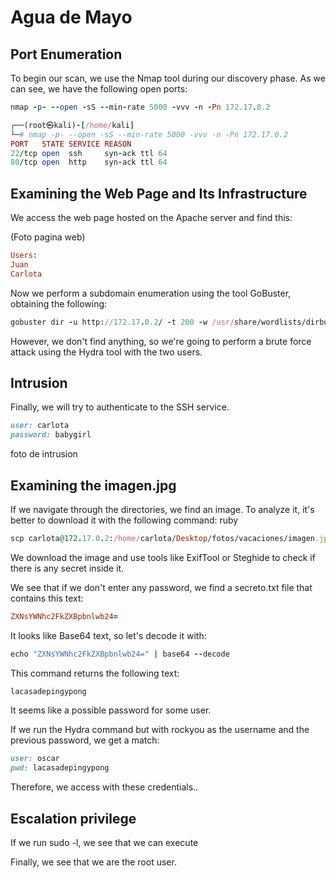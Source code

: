 # Agua de Mayo

## Port Enumeration

To begin our scan, we use the Nmap tool  during our discovery phase. As we can see, we have the following open ports:

```ruby
nmap -p- --open -sS --min-rate 5000 -vvv -n -Pn 172.17.0.2
```

```ruby
┌──(root㉿kali)-[/home/kali]
└─# nmap -p- --open -sS --min-rate 5000 -vvv -n -Pn 172.17.0.2  
PORT   STATE SERVICE REASON
22/tcp open  ssh     syn-ack ttl 64
80/tcp open  http    syn-ack ttl 64

```

## Examining the Web Page and Its Infrastructure
We access the web page hosted on the Apache server and find this:

 (Foto pagina web)

```ruby
Users:
Juan
Carlota
```

Now we perform a subdomain enumeration using the tool GoBuster, obtaining the following:

```ruby
gobuster dir -u http://172.17.0.2/ -t 200 -w /usr/share/wordlists/dirbuster/directory-list-2.3-medium.txt -x php,html

```

However, we don't find anything, so we're going to perform a brute force attack using the Hydra tool with the two users.

## Intrusion

Finally, we will try to authenticate to the SSH service.
``` ruby
user: carlota
password: babygirl
```

foto de intrusion


## Examining the imagen.jpg 

 
If we navigate through the directories, we find an image. To analyze it, it's better to download it with the following command:
ruby

```ruby
scp carlota@172.17.0.2:/home/carlota/Desktop/fotos/vacaciones/imagen.jpg /home/kali/Desktop/amor/
```

We download the image and use tools like ExifTool or Steghide to check if there is any secret inside it.

We see that if we don't enter any password, we find a secreto.txt file that contains this text:

```ruby
ZXNsYWNhc2FkZXBpbnlwb24=
```

It looks like Base64 text, so let's decode it with:

```ruby
echo "ZXNsYWNhc2FkZXBpbnlwb24=" | base64 --decode
```

This command returns the following text:

```ruby
lacasadepingypong
```
It seems like a possible password for some user.

If we run the Hydra command but with rockyou as the username and the previous password, we get a match:
```ruby
user: oscar
pwd: lacasadepingypong
```

Therefore, we access with these credentials..

## Escalation privilege


If we run sudo -l, we see that we can execute 



Finally, we see that we are the root user.